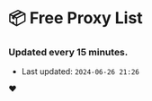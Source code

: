 # :package: Free Proxy List
### Updated every 15 minutes.

- Last updated: `2024-06-26 21:26`

:heart:
